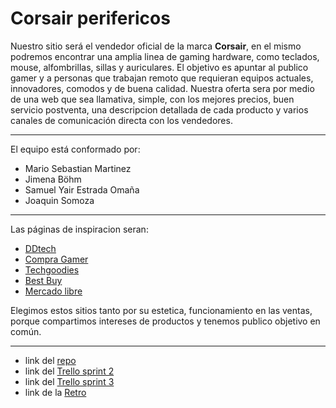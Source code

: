 # Corsair perifericos

Nuestro sitio será el vendedor oficial de la marca **Corsair**, en el mismo podremos encontrar una amplia linea de gaming hardware, como teclados, mouse, alfombrillas, sillas y auriculares. El objetivo es apuntar al publico gamer y a personas que trabajan remoto que requieran equipos actuales, innovadores, comodos y de buena calidad.
Nuestra oferta sera por medio de una web que sea llamativa, simple, con los mejores precios, buen servicio postventa, una descripcion detallada de cada producto y varios canales de comunicación directa con los vendedores.

---

El equipo está conformado por:
- Mario Sebastian Martinez
- Jimena Böhm
- Samuel Yair Estrada Omaña
- Joaquin Somoza

---

Las páginas de inspiracion seran:
- [DDtech](https://ddtech.mx/)
- [Compra Gamer](https://compragamer.com/)
- [Techgoodies](https://www.techgoodies.com.ar/)
- [Best Buy](https://www.bestbuy.com/)
- [Mercado libre](https://www.mercadolibre.com.ar/)

Elegimos estos sitios tanto por su estetica, funcionamiento en las ventas, porque compartimos intereses de productos y tenemos publico objetivo en común.

---

- link del [repo](https://github.com/JoaquinSomoza/Grupo-5-CorsairOficial.git)
- link del [Trello sprint 2](https://trello.com/b/JeF7AbJ1/sprint-2)
- link del [Trello sprint 3](https://trello.com/invite/b/2jbRidTc/696d5751e6a68ec75d64bae39705d526/sprint-3)
- link de la [Retro](https://github.com/JoaquinSomoza/Grupo-5-CorsairPerisfericos/blob/master/RETRO.md)